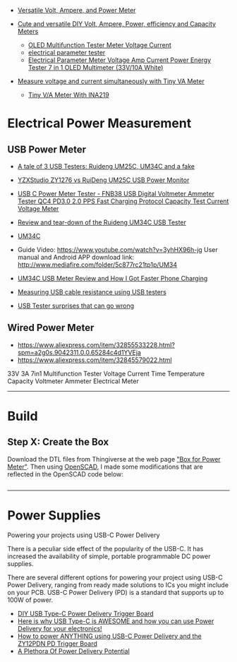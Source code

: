 
* [Versatile Volt, Ampere, and Power Meter](https://www.instructables.com/id/Versatile-Volt-Ampere-and-Power-Meter/)
* [Cute and versatile DIY Volt, Ampere, Power, efficiency and Capacity Meters](https://www.youtube.com/watch?v=8gmzQuk9OwA)
    * [OLED Multifunction Tester Meter Voltage Current](https://www.banggood.com/RIDEN-33V3A-7in1-Blue-OLED-Multifunction-Tester-Meter-Voltmeter-p-1193024.html?cur_warehouse=CN)
    * [electrical parameter tester](https://www.amazon.com/s?k=electrical+parameter+tester&i=electronics&ref=nb_sb_noss_2)
    * [Electrical Parameter Meter Voltage Amp Current Power Energy Tester 7 in 1 OLED Multimeter (33V/10A White)](https://www.amazon.com/Electrical-Parameter-Voltage-Current-Multimeter/dp/B07B8VKL4P)

* [Measure voltage and current simultaneously with Tiny VA Meter](https://www.geeky-gadgets.com/measure-voltage-and-current-04-06-2020/)
    * [Tiny V/A Meter With INA219](https://www.instructables.com/id/Tiny-VA-Meter-With-INA219/)

# Electrical Power Measurement

## USB Power Meter
* [A tale of 3 USB Testers: Ruideng UM25C, UM34C and a fake](https://www.youtube.com/watch?v=wuASLuor9Fs)
* [YZXStudio ZY1276 vs RuiDeng UM25C USB Power Monitor](https://www.youtube.com/watch?v=fsLuqGJGyCk)

* [USB C Power Meter Tester - FNB38 USB Digital Voltmeter Ammeter Tester QC4 PD3.0 2.0 PPS Fast Charging Protocol Capacity Test Current Voltage Meter](https://www.amazon.com/Voltmeter-Charging-Protocol-Amperimetro-Indicator/dp/B08GWRD8PP)

* [Review and tear-down of the Ruideng UM34C USB Tester](https://www.youtube.com/watch?v=3yhHX96h-jg&t=55s)
* [UM34C](https://www.amazon.com/gp/product/B07DMNDT96/)
* Guide Video: https://www.youtube.com/watch?v=3yhHX96h-jg User manual and Android APP download link: http://www.mediafire.com/folder/5c877rc21tp1p/UM34
* [UM34C USB Meter Review and How I Got Faster Phone Charging](https://www.youtube.com/watch?v=W7Mm2RvVQ6c)
* [Measuring USB cable resistance using USB testers](https://www.youtube.com/watch?v=9IG9wSS3F9w)

* [USB Tester surprises that can go wrong](https://www.youtube.com/watch?v=_JzyoVFNcLE)

## Wired Power Meter
* https://www.aliexpress.com/item/32855533228.html?spm=a2g0s.9042311.0.0.65284c4d1YVEja
* https://www.aliexpress.com/item/32845579022.html

33V 3A 7in1 Multifunction Tester Voltage Current Time Temperature Capacity Voltmeter Ammeter Electrical Meter



------



# Build

## Step X: Create the Box
Download the DTL files from Thingiverse at the web page ["Box for Power Meter"][01].
Then using [OpenSCAD][02], I made some modifications that are reflected in the OpenSCAD code below:

```
```


------



# Power Supplies
Powering your projects using USB-C Power Delivery

There is a peculiar side effect of the popularity of the USB-C.
It has increased the availability of simple, portable programmable DC power supplies.

There are several different options for powering your project using USB-C Power Delivery,
ranging from ready made solutions to ICs you might include on your PCB. USB-C Power Delivery (PD) is a standard that supports up to 100W of power.

* [DIY USB Type-C Power Delivery Trigger Board](https://www.instructables.com/DIY-USB-Type-C-Power-Delivery-Trigger-Board/)
* [Here is why USB Type-C is AWESOME and how you can use Power Delivery for your electronics!](https://www.youtube.com/watch?v=OwAZqJ4wpJg)
* [How to power ANYTHING using USB-C Power Delivery and the ZY12PDN PD Trigger Board](https://www.youtube.com/watch?v=aIHj3qMRqqE)
* [A Plethora Of Power Delivery Potential](https://hackaday.com/2020/10/23/a-plethora-of-power-delivery-potential/)



[01]:https://www.thingiverse.com/thing:2789890
[02]:https://www.openscad.org/
[03]:
[04]:
[05]:
[06]:
[07]:
[08]:
[09]:
[10]:
